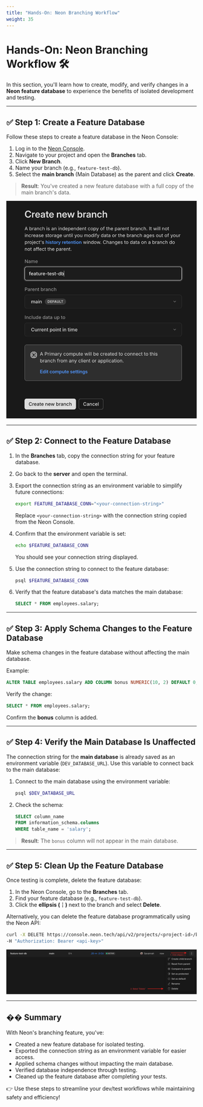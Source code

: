 ```yaml
---
title: "Hands-On: Neon Branching Workflow"
weight: 35
---
```


# Hands-On: Neon Branching Workflow 🛠️

In this section, you'll learn how to create, modify, and verify changes in a **Neon feature database** to experience the benefits of isolated development and testing.

---

## ✅ Step 1: Create a Feature Database

Follow these steps to create a feature database in the Neon Console:

1. Log in to the [Neon Console](https://console.neon.tech).
2. Navigate to your project and open the **Branches** tab.
3. Click **New Branch**.
4. Name your branch (e.g., `feature-test-db`).
5. Select the **main branch** (Main Database) as the parent and click **Create**.

> **Result**: You've created a new feature database with a full copy of the main branch's data.

![Create a new feature branch in Neon Console](/static/images/FeatureTestBranch.png)

---

## ✅ Step 2: Connect to the Feature Database

1. In the **Branches** tab, copy the connection string for your feature database.
2. Go back to the **server** and open the terminal.
3. Export the connection string as an environment variable to simplify future connections:
   ```bash
   export FEATURE_DATABASE_CONN="<your-connection-string>"
   ```

   Replace `<your-connection-string>` with the connection string copied from the Neon Console.

4. Confirm that the environment variable is set:
   ```bash
   echo $FEATURE_DATABASE_CONN
   ```

   You should see your connection string displayed.

5. Use the connection string to connect to the feature database:
   ```bash
   psql $FEATURE_DATABASE_CONN
   ```

6. Verify that the feature database's data matches the main database:
   ```sql
   SELECT * FROM employees.salary;
   ```

---

## ✅ Step 3: Apply Schema Changes to the Feature Database

Make schema changes in the feature database without affecting the main database.

Example:

```sql
ALTER TABLE employees.salary ADD COLUMN bonus NUMERIC(10, 2) DEFAULT 0;
```

Verify the change:

```sql
SELECT * FROM employees.salary;
```

Confirm the **bonus** column is added.

---

## ✅ Step 4: Verify the Main Database Is Unaffected

The connection string for the **main database** is already saved as an environment variable (`DEV_DATABASE_URL`). Use this variable to connect back to the main database:

1. Connect to the main database using the environment variable:
   ```bash
   psql $DEV_DATABASE_URL
   ```

2. Check the schema:
   ```sql
   SELECT column_name
   FROM information_schema.columns
   WHERE table_name = 'salary';
   ```

> **Result**: The `bonus` column will not appear in the main database.

---

## ✅ Step 5: Clean Up the Feature Database

Once testing is complete, delete the feature database:

1. In the Neon Console, go to the **Branches** tab.
2. Find your feature database (e.g., `feature-test-db`).
3. Click the **ellipsis (⋮)** next to the branch and select **Delete**.

Alternatively, you can delete the feature database programmatically using the Neon API:
   ```bash
   curl -X DELETE https://console.neon.tech/api/v2/projects/<project-id>/branches/<branch-id> \
   -H "Authorization: Bearer <api-key>"
   ```

![Delete Feature Branch](/static/images/DeleteFeatureBranch.png)



---

## �� Summary

With Neon's branching feature, you've:
- Created a new feature database for isolated testing.
- Exported the connection string as an environment variable for easier access.
- Applied schema changes without impacting the main database.
- Verified database independence through testing.
- Cleaned up the feature database after completing your tests.

👉 Use these steps to streamline your dev/test workflows while maintaining safety and efficiency!
